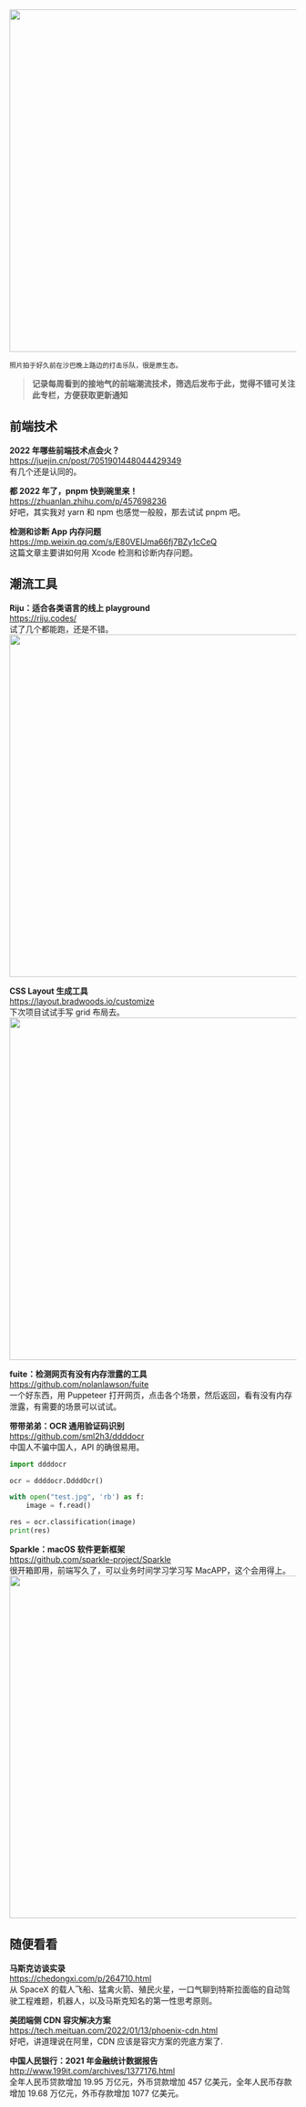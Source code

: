 <img src="https://gw.alipayobjects.com/zos/k/3x/XkCKcA.jpg" width="600" />  

<small>照片拍于好久前在沙巴晚上路边的打击乐队，很是原生态。</small>  

> **记录每周看到的接地气的前端潮流技术，筛选后发布于此，觉得不错可关注此专栏，方便获取更新通知**  

## 前端技术

**2022 年哪些前端技术点会火？**  
<https://juejin.cn/post/7051901448044429349>  
有几个还是认同的。

**都 2022 年了，pnpm 快到碗里来！**  
<https://zhuanlan.zhihu.com/p/457698236>  
好吧，其实我对 yarn 和 npm 也感觉一般般，那去试试 pnpm 吧。

**检测和诊断 App 内存问题**  
<https://mp.weixin.qq.com/s/E80VEIJma66fj7BZy1cCeQ>  
这篇文章主要讲如何用 Xcode 检测和诊断内存问题。

## 潮流工具

**Riju：适合各类语言的线上 playground**  
<https://riju.codes/>  
试了几个都能跑，还是不错。  
<img src="https://gw.alipayobjects.com/zos/k/fv/5ZJDae.jpg" width=600>  

**CSS Layout 生成工具**  
<https://layout.bradwoods.io/customize>  
下次项目试试手写 grid 布局去。  
<img src="https://gw.alipayobjects.com/zos/k/gy/l4HZ7S.jpg" width="600" />  

**fuite：检测网页有没有内存泄露的工具**  
<https://github.com/nolanlawson/fuite>  
一个好东西，用 Puppeteer 打开网页，点击各个场景，然后返回，看有没有内存泄露，有需要的场景可以试试。

**带带弟弟：OCR 通用验证码识别**  
<https://github.com/sml2h3/ddddocr>  
中国人不骗中国人，API 的确很易用。

```python
import ddddocr

ocr = ddddocr.DdddOcr()

with open("test.jpg", 'rb') as f:
    image = f.read()

res = ocr.classification(image)
print(res)
```

**Sparkle：macOS 软件更新框架**  
<https://github.com/sparkle-project/Sparkle>  
很开箱即用，前端写久了，可以业务时间学习学习写 MacAPP，这个会用得上。  
<img src="https://gw.alipayobjects.com/zos/k/kh/Vbb96m.jpg" width="600" />  

## 随便看看

**马斯克访谈实录**  
<https://chedongxi.com/p/264710.html>  
从 SpaceX 的载人飞船、猛禽火箭、殖民火星，一口气聊到特斯拉面临的自动驾驶工程难题，机器人，以及马斯克知名的第一性思考原则。

**美团端侧 CDN 容灾解决方案**  
<https://tech.meituan.com/2022/01/13/phoenix-cdn.html>  
好吧，讲道理说在阿里，CDN 应该是容灾方案的兜底方案了.

**中国人民银行：2021 年金融统计数据报告**  
<http://www.199it.com/archives/1377176.html>  
全年人民币贷款增加 19.95 万亿元，外币贷款增加 457 亿美元，全年人民币存款增加 19.68 万亿元，外币存款增加 1077 亿美元。
